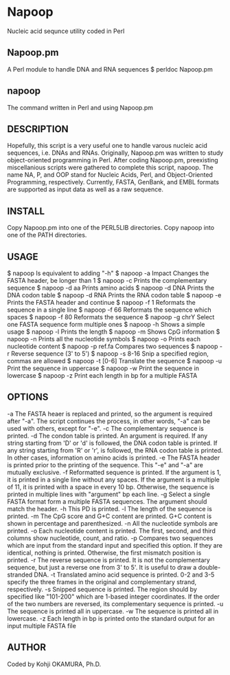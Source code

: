 # Napoop
Nucleic acid sequnce utility coded in Perl

## Napoop.pm
A Perl module to handle DNA and RNA sequences
    $ perldoc Napoop.pm

## napoop
The command written in Perl and using Napoop.pm

## DESCRIPTION
Hopefully, this script is a very useful one to handle varous nucleic acid sequences, i.e. DNAs and RNAs. Originally, Napoop.pm was written to study object-oriented programming in Perl. After coding Napoop.pm, preexisting miscellanious scripts were gathered to complete this script, napoop. The name NA, P, and OOP stand for Nucleic Acids, Perl, and Object-Oriented Programming, respectively. Currently, FASTA, GenBank, and EMBL formats are supported as input data as well as a raw sequence.

## INSTALL
Copy Napoop.pm into one of the PERL5LIB directories.
Copy napoop into one of the PATH directories.

## USAGE
  $ napoop               Is equivalent to adding "-h"
  $ napoop -a Impact     Changes the FASTA header, be longer than 1
  $ napoop -c            Prints the complementary sequence
  $ napoop -d aa         Prints amino acids
  $ napoop -d DNA        Prints the DNA codon table
  $ napoop -d RNA        Prints the RNA codon table
  $ napoop -e            Prints the FASTA header and continue
  $ napoop -f 1          Reformats the sequence in a single line
  $ napoop -f 66         Reformats the sequence which spaces
  $ napoop -f 80         Reformats the sequence
  $ napoop -g chrY       Select one FASTA sequence form multiple ones
  $ napoop -h            Shows a simple usage
  $ napoop -l            Prints the length
  $ napoop -m            Shows CpG information
  $ napoop -n            Prints all the nucleotide symbols
  $ napoop -o            Prints each nucleotide content
  $ napoop -p ref.fa     Compares two sequences
  $ napoop -r            Reverse sequence (3' to 5')
  $ napoop -s 8-16       Snip a specified region, commas are allowed
  $ napoop -t [0-6]      Translate the sequence
  $ napoop -u            Print the sequence in uppercase
  $ napoop -w            Print the sequence in lowercase
  $ napoop -z            Print each length in bp for a multiple FASTA

## OPTIONS
  -a  The FASTA heaer is replaced and printed,
      so the argument is required after "-a".
      The script continues the process,
      in other words, "-a" can be used with others,
      except for "-e".
  -c  The complementary sequence is printed.
  -d  The condon table is printed.
      An argument is required.
      If any string starting from 'D' or 'd' is followed,
      the DNA codon table is printed.
      If any string starting from 'R' or 'r', is followed,
      the RNA codon table is printed.
      In other cases, information on amino acids is printed.
  -e  The FASTA header is printed prior to the printing
      of the sequence.
      This "-e" and "-a" are mutually exclusive.
  -f  Reformatted sequence is printed.
      If the argument is 1,
      it is printed in a single line without any spaces.
      If the argument is a multiple of 11,
      it is printed with a space in every 10 bp.
      Otherwise, the sequence is printed in multiple lines
      with "argument" bp each line.
  -g  Select a single FASTA format form a multiple FASTA sequences.
      The argument should match the header.
  -h  This PD is printed.
  -l  The length of the sequence is printed.
  -m  The CpG score and G+C content are printed.
      G+C content is shown in percentage and parenthesized.
  -n  All the nucleotide symbols are printed.
  -o  Each nucleotide content is printed.
      The first, second, and third columns show
      nucleotide, count, and ratio.
  -p  Compares two sequences which are input from the standard
      input and specified this option.
      If they are identical, nothing is printed.
      Otherwise, the first mismatch position is printed.
  -r  The reverse sequence is printed.
      It is not the complementary sequence,
      but just a reverse one from 3' to 5'.
      It is useful to draw a double-stranded DNA.
  -t  Translated amino acid sequence is printed.
      0-2 and 3-5 specify the three frames in the original
      and complementary strand, respectively.
  -s  Snipped sequence is printed.
      The region should by specified like "101-200"
      which are 1-based integer coordinates.
      If the order of the two numbers are reversed,
      its complementary sequence is printed.
  -u  The sequence is printed all in uppercase.
  -w  The sequence is printed all in lowercase.
  -z  Each length in bp is printed onto the standard output
      for an input multiple FASTA file

## AUTHOR
Coded by Kohji OKAMURA, Ph.D.
